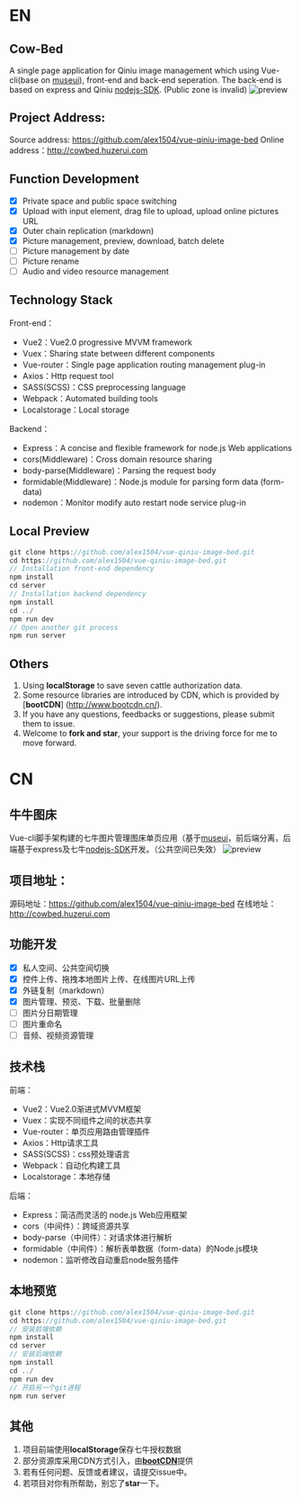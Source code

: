 # EN
## Cow-Bed
A single page application for Qiniu image management which using Vue-cli(base on [museui](http://www.muse-ui.org)), front-end and back-end seperation. The back-end is based on express and Qiniu [nodejs-SDK](https://github.com/qiniu/nodejs-sdk).
(Public zone is invalid)
![preview](http://qiniu1.huzerui.com/17-10-26/30600390.jpg)

## Project Address:
Source address: https://github.com/alex1504/vue-qiniu-image-bed
Online address：http://cowbed.huzerui.com

## Function Development
- [x] Private space and public space switching
- [x] Upload with input element, drag file to upload, upload online pictures URL
- [x] Outer chain replication (markdown)
- [x] Picture management, preview, download, batch delete
- [ ] Picture management by date
- [ ] Picture rename
- [ ] Audio and video resource management

## Technology Stack
Front-end：
- Vue2：Vue2.0 progressive MVVM framework
- Vuex：Sharing state between different components
- Vue-router：Single page application routing management plug-in
- Axios：Http request tool
- SASS(SCSS)：CSS preprocessing language
- Webpack：Automated building tools
- Localstorage：Local storage

Backend：
- Express：A concise and flexible framework for node.js Web applications
- cors(Middleware)：Cross domain resource sharing
- body-parse(Middleware)：Parsing the request body
- formidable(Middleware)：Node.js module for parsing form data (form-data)
- nodemon：Monitor modify auto restart node service plug-in

## Local Preview
```javascript
git clone https://github.com/alex1504/vue-qiniu-image-bed.git
cd https://github.com/alex1504/vue-qiniu-image-bed.git
// Installation front-end dependency
npm install
cd server
// Installation backend dependency
npm install
cd ../
npm run dev
// Open another git process
npm run server
```

## Others
1. Using **localStorage** to save seven cattle authorization data.
2. Some resource libraries are introduced by CDN, which is provided by [**bootCDN**] (http://www.bootcdn.cn/).
3. If you have any questions, feedbacks or suggestions, please submit them to issue.
4. Welcome to **fork and star**, your support is the driving force for me to move forward.

# CN
## 牛牛图床
Vue-cli脚手架构建的七牛图片管理图床单页应用（基于[museui](http://www.muse-ui.org)，前后端分离，后端基于express及七牛[nodejs-SDK](https://github.com/qiniu/nodejs-sdk)开发。（公共空间已失效）
![preview](http://qiniu1.huzerui.com/17-10-26/30600390.jpg)

## 项目地址：
源码地址：https://github.com/alex1504/vue-qiniu-image-bed
在线地址：http://cowbed.huzerui.com

## 功能开发
- [x] 私人空间、公共空间切换
- [x] 控件上传、拖拽本地图片上传、在线图片URL上传
- [x] 外链复制（markdown）
- [x] 图片管理、预览、下载、批量删除
- [ ] 图片分日期管理
- [ ] 图片重命名
- [ ] 音频、视频资源管理

## 技术栈
前端：
- Vue2：Vue2.0渐进式MVVM框架
- Vuex：实现不同组件之间的状态共享
- Vue-router：单页应用路由管理插件
- Axios：Http请求工具
- SASS(SCSS)：css预处理语言
- Webpack：自动化构建工具
- Localstorage：本地存储

后端：
- Express：简洁而灵活的 node.js Web应用框架
- cors（中间件）：跨域资源共享
- body-parse（中间件）：对请求体进行解析
- formidable（中间件）：解析表单数据（form-data）的Node.js模块
- nodemon：监听修改自动重启node服务插件

## 本地预览
```javascript
git clone https://github.com/alex1504/vue-qiniu-image-bed.git
cd https://github.com/alex1504/vue-qiniu-image-bed.git
// 安装前端依赖
npm install
cd server
// 安装后端依赖
npm install
cd ../
npm run dev
// 开启另一个git进程
npm run server
```

## 其他
1. 项目前端使用**localStorage**保存七牛授权数据
2. 部分资源库采用CDN方式引入，由[**bootCDN**](http://www.bootcdn.cn/)提供
3. 若有任何问题、反馈或者建议，请提交issue中。
4. 若项目对你有所帮助，别忘了**star**一下。

